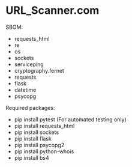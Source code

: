 # URL_Scanner.com

SBOM:
* requests_html
* re
* os
* sockets
* serviceping
* cryptography.fernet
* requests
* flask
* datetime
* psycopg

Required packages:
 * pip install pytest (For automated testing only)
 * pip install requests_html
 * pip install sockets
 * pip install flask
 * pip install psycopg2
 * pip install python-whois
 * pip install bs4
